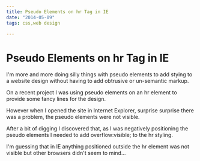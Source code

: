 ```yaml
---
title: Pseudo Elements on hr Tag in IE
date: "2014-05-09"
tags: css,web design

---
```


# Pseudo Elements on hr Tag in IE

I'm more and more doing silly things with pseudo elements to add stying to a website design without having to add obtrusive or un-semantic markup.

On a recent project I was using pseudo elements on an hr element to provide some fancy lines for the design.

However when I opened the site in Internet Explorer, surprise surprise there was a problem, the pseudo elements were not visible.

After a bit of digging I discovered that, as I was negatively positioning the pseudo elements I needed to add overflow:visible; to the hr styling.

I'm guessing that in IE anything positioned outside the hr element was not visible but other browsers didn't seem to mind...


